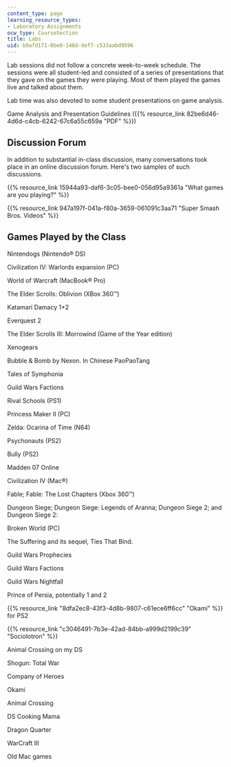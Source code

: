 ```yaml
---
content_type: page
learning_resource_types:
- Laboratory Assignments
ocw_type: CourseSection
title: Labs
uid: b9afd171-0be0-148d-def7-c533aabd9596
---
```


Lab sessions did not follow a concrete week-to-week schedule. The sessions were all student-led and consisted of a series of presentations that they gave on the games they were playing. Most of them played the games live and talked about them.

Lab time was also devoted to some student presentations on game analysis.

Game Analysis and Presentation Guidelines ({{% resource_link 82be6d46-4d6d-c4cb-6242-67c6a55c659a "PDF" %}})

Discussion Forum
----------------

In addition to substantial in-class discussion, many conversations took place in an online discussion forum. Here's two samples of such discussions.

{{% resource_link 15944a93-daf6-3c05-bee0-056d95a9361a "What games are you playing?" %}}

{{% resource_link 947a197f-041a-f80a-3659-061091c3aa71 "Super Smash Bros. Videos" %}}

Games Played by the Class
-------------------------

Nintendogs (Nintendo® DS)

Civilization IV: Warlords expansion (PC)

World of Warcraft (MacBook® Pro)

The Elder Scrolls: Oblivion (XBox 360™)

Katamari Damacy 1+2

Everquest 2

The Elder Scrolls III: Morrowind (Game of the Year edition)

Xenogears

Bubble & Bomb by Nexon. In Chinese PaoPaoTang

Tales of Symphonia

Guild Wars Factions

Rival Schools (PS1)

Princess Maker II (PC)

Zelda: Ocarina of Time (N64)

Psychonauts (PS2)

Bully (PS2)

Madden 07 Online

Civilization IV (Mac®)

Fable; Fable: The Lost Chapters (Xbox 360™)

Dungeon Siege; Dungeon Siege: Legends of Aranna; Dungeon Siege 2; and Dungeon Siege 2:

Broken World (PC)

The Suffering and its sequel, Ties That Bind.

Guild Wars Prophecies

Guild Wars Factions

Guild Wars Nightfall

Prince of Persia, potentially 1 and 2

{{% resource_link "8dfa2ec8-43f3-4d8b-9807-c61ece6ff6cc" "Okami" %}} for PS2

{{% resource_link "c3046491-7b3e-42ad-84bb-a999d2199c39" "Sociolotron" %}}

Animal Crossing on my DS

Shogun: Total War

Company of Heroes

Okami

Animal Crossing

DS Cooking Mama

Dragon Quarter

WarCraft III

Old Mac games